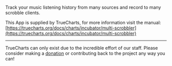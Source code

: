 Track your music listening history from many sources and record to many scrobble clients.


This App is supplied by TrueCharts, for more information visit the manual: [https://truecharts.org/docs/charts/incubator/multi-scrobbler](https://truecharts.org/docs/charts/incubator/multi-scrobbler)

---

TrueCharts can only exist due to the incredible effort of our staff.
Please consider making a [donation](https://truecharts.org/docs/about/sponsor) or contributing back to the project any way you can!
